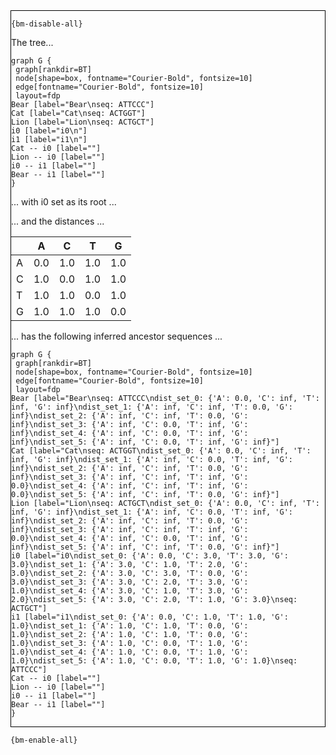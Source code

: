 <div style="border:1px solid black;">

`{bm-disable-all}`

The tree...

```{dot}
graph G {
 graph[rankdir=BT]
 node[shape=box, fontname="Courier-Bold", fontsize=10]
 edge[fontname="Courier-Bold", fontsize=10]
 layout=fdp
Bear [label="Bear\nseq: ATTCCC"]
Cat [label="Cat\nseq: ACTGGT"]
Lion [label="Lion\nseq: ACTGCT"]
i0 [label="i0\n"]
i1 [label="i1\n"]
Cat -- i0 [label=""]
Lion -- i0 [label=""]
i0 -- i1 [label=""]
Bear -- i1 [label=""]
}
```

... with i0 set as its root ...

... and the distances ...

<table>
<thead><tr>
<th></th>
<th>A</th>
<th>C</th>
<th>T</th>
<th>G</th>
</tr></thead>
<tbody>
<tr>
<td>A</td>
<td>0.0</td>
<td>1.0</td>
<td>1.0</td>
<td>1.0</td>
</tr>
<tr>
<td>C</td>
<td>1.0</td>
<td>0.0</td>
<td>1.0</td>
<td>1.0</td>
</tr>
<tr>
<td>T</td>
<td>1.0</td>
<td>1.0</td>
<td>0.0</td>
<td>1.0</td>
</tr>
<tr>
<td>G</td>
<td>1.0</td>
<td>1.0</td>
<td>1.0</td>
<td>0.0</td>
</tr>
</tbody>
</table>

... has the following inferred ancestor sequences ...

```{dot}
graph G {
 graph[rankdir=BT]
 node[shape=box, fontname="Courier-Bold", fontsize=10]
 edge[fontname="Courier-Bold", fontsize=10]
 layout=fdp
Bear [label="Bear\nseq: ATTCCC\ndist_set_0: {'A': 0.0, 'C': inf, 'T': inf, 'G': inf}\ndist_set_1: {'A': inf, 'C': inf, 'T': 0.0, 'G': inf}\ndist_set_2: {'A': inf, 'C': inf, 'T': 0.0, 'G': inf}\ndist_set_3: {'A': inf, 'C': 0.0, 'T': inf, 'G': inf}\ndist_set_4: {'A': inf, 'C': 0.0, 'T': inf, 'G': inf}\ndist_set_5: {'A': inf, 'C': 0.0, 'T': inf, 'G': inf}"]
Cat [label="Cat\nseq: ACTGGT\ndist_set_0: {'A': 0.0, 'C': inf, 'T': inf, 'G': inf}\ndist_set_1: {'A': inf, 'C': 0.0, 'T': inf, 'G': inf}\ndist_set_2: {'A': inf, 'C': inf, 'T': 0.0, 'G': inf}\ndist_set_3: {'A': inf, 'C': inf, 'T': inf, 'G': 0.0}\ndist_set_4: {'A': inf, 'C': inf, 'T': inf, 'G': 0.0}\ndist_set_5: {'A': inf, 'C': inf, 'T': 0.0, 'G': inf}"]
Lion [label="Lion\nseq: ACTGCT\ndist_set_0: {'A': 0.0, 'C': inf, 'T': inf, 'G': inf}\ndist_set_1: {'A': inf, 'C': 0.0, 'T': inf, 'G': inf}\ndist_set_2: {'A': inf, 'C': inf, 'T': 0.0, 'G': inf}\ndist_set_3: {'A': inf, 'C': inf, 'T': inf, 'G': 0.0}\ndist_set_4: {'A': inf, 'C': 0.0, 'T': inf, 'G': inf}\ndist_set_5: {'A': inf, 'C': inf, 'T': 0.0, 'G': inf}"]
i0 [label="i0\ndist_set_0: {'A': 0.0, 'C': 3.0, 'T': 3.0, 'G': 3.0}\ndist_set_1: {'A': 3.0, 'C': 1.0, 'T': 2.0, 'G': 3.0}\ndist_set_2: {'A': 3.0, 'C': 3.0, 'T': 0.0, 'G': 3.0}\ndist_set_3: {'A': 3.0, 'C': 2.0, 'T': 3.0, 'G': 1.0}\ndist_set_4: {'A': 3.0, 'C': 1.0, 'T': 3.0, 'G': 2.0}\ndist_set_5: {'A': 3.0, 'C': 2.0, 'T': 1.0, 'G': 3.0}\nseq: ACTGCT"]
i1 [label="i1\ndist_set_0: {'A': 0.0, 'C': 1.0, 'T': 1.0, 'G': 1.0}\ndist_set_1: {'A': 1.0, 'C': 1.0, 'T': 0.0, 'G': 1.0}\ndist_set_2: {'A': 1.0, 'C': 1.0, 'T': 0.0, 'G': 1.0}\ndist_set_3: {'A': 1.0, 'C': 0.0, 'T': 1.0, 'G': 1.0}\ndist_set_4: {'A': 1.0, 'C': 0.0, 'T': 1.0, 'G': 1.0}\ndist_set_5: {'A': 1.0, 'C': 0.0, 'T': 1.0, 'G': 1.0}\nseq: ATTCCC"]
Cat -- i0 [label=""]
Lion -- i0 [label=""]
i0 -- i1 [label=""]
Bear -- i1 [label=""]
}
```

</div>

`{bm-enable-all}`

